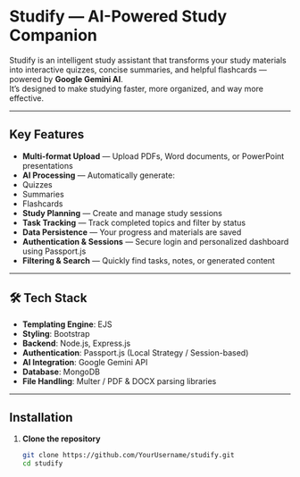 #  Studify — AI-Powered Study Companion

Studify is an intelligent study assistant that transforms your study materials into interactive quizzes, concise summaries, and helpful flashcards — powered by **Google Gemini AI**.  
It’s designed to make studying faster, more organized, and way more effective.

---

##  Key Features

-  **Multi-format Upload** — Upload PDFs, Word documents, or PowerPoint presentations
-  **AI Processing** — Automatically generate:
  - Quizzes
  - Summaries
  - Flashcards
-  **Study Planning** — Create and manage study sessions
-  **Task Tracking** — Track completed topics and filter by status
-  **Data Persistence** — Your progress and materials are saved
-  **Authentication & Sessions** — Secure login and personalized dashboard using Passport.js
-  **Filtering & Search** — Quickly find tasks, notes, or generated content

---

## 🛠 Tech Stack

- **Templating Engine**: EJS
- **Styling**: Bootstrap
- **Backend**: Node.js, Express.js
- **Authentication**: Passport.js (Local Strategy / Session-based)
- **AI Integration**: Google Gemini API
- **Database**: MongoDB
- **File Handling**: Multer / PDF & DOCX parsing libraries

---

##  Installation

1. **Clone the repository**
   ```bash
   git clone https://github.com/YourUsername/studify.git
   cd studify
